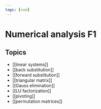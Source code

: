 ```yaml
---
tags: [num]
---
```

# Numerical analysis F1

## Topics
- [[linear systems]]
- [[back substitution]]
- [[forward substitution]]
- [[triangular matrix]]
- [[Gauss elimination]]
- [[LU factorization]]
- [[pivoting]]
- [[permutation matrices]]